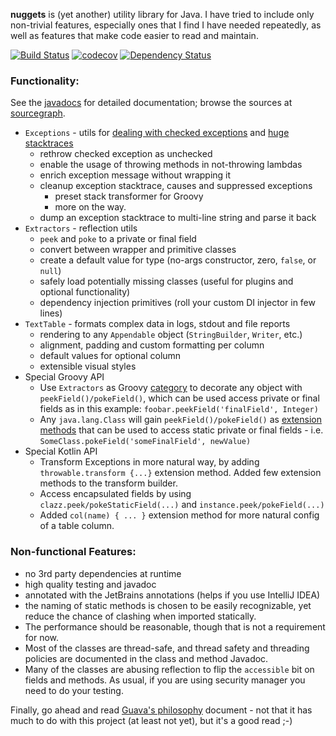 **nuggets** is (yet another) utility library for Java. I have tried to include 
only non-trivial features, especially ones that I find I have needed repeatedly,
as well as features that make code easier to read and maintain. 

[![Build Status](https://travis-ci.org/ddimtirov/nuggets.svg?branch=master)](https://travis-ci.org/ddimtirov/nuggets)
[![codecov](https://codecov.io/gh/ddimtirov/nuggets/branch/master/graph/badge.svg)](https://codecov.io/gh/ddimtirov/nuggets) 
[![Dependency Status](https://www.versioneye.com/user/projects/57d2624987b0f6003c14ac1e/badge.svg?style=flat-square)](https://www.versioneye.com/user/projects/57d2624987b0f6003c14ac1e)

### Functionality:

See the [javadocs](https://ddimtirov.github.io/nuggets/javadoc/) for detailed documentation; 
browse the sources at [sourcegraph](https://sourcegraph.com/github.com/ddimtirov/nuggets@master).

- `Exceptions` - utils for [dealing with checked exceptions](https://kotlinlang.org/docs/reference/exceptions.html#checked-exceptions)
  and [huge stacktraces](https://dzone.com/articles/filtering-stack-trace-hell)
  - rethrow checked exception as unchecked
  - enable the usage of throwing methods in not-throwing lambdas
  - enrich exception message without wrapping it
  - cleanup exception stacktrace, causes and suppressed exceptions
    - preset stack transformer for Groovy
    - more on the way.
  - dump an exception stacktrace to multi-line string and parse it back 
- `Extractors` - reflection utils  
  - `peek` and `poke` to a private or final field  
  - convert between wrapper and primitive classes
  - create a default value for type (no-args constructor, zero, `false`, or `null`)
  - safely load potentially missing classes (useful for plugins and optional functionality)
  - dependency injection primitives (roll your custom DI injector in few lines)
- `TextTable` - formats complex data in logs, stdout and file reports
  - rendering to any `Appendable` object (`StringBuilder`, `Writer`, etc.)
  - alignment, padding and custom formatting per column
  - default values for optional column
  - extensible visual styles
- Special Groovy API  
  - Use `Extractors` as Groovy [category](http://groovy-lang.org/metaprogramming.html#categories) 
    to decorate any object with `peekField()/pokeField()`, which can be used access private or 
    final fields as in this example: `foobar.peekField('finalField', Integer)`
  - Any `java.lang.Class` will gain `peekField()/pokeField()` as 
    [extension methods](http://groovy-lang.org/metaprogramming.html#_extension_modules)
    that can be used to access static private or final fields - i.e. 
    `SomeClass.pokeField('someFinalField', newValue)`
- Special Kotlin API
  - Transform Exceptions in more natural way, by adding `throwable.transform {...}`
    extension method. Added few extension methods to the transform builder.
  - Access encapsulated fields by using `clazz.peek/pokeStaticField(...)` 
    and `instance.peek/pokeField(...)`
  - Added `col(name) { ... }` extension method for more natural config 
    of a table column.    
### Non-functional Features:
- no 3rd party dependencies at runtime
- high quality testing and javadoc
- annotated with the JetBrains annotations (helps if you use IntelliJ IDEA)
- the naming of static methods is chosen to be easily recognizable, 
  yet reduce the chance of clashing when imported statically.
- The performance should be reasonable, though that is not a requirement for now.
- Most of the classes are thread-safe, and thread safety and threading policies are
documented in the class and method Javadoc.
- Many of the classes are abusing reflection to flip the `accessible` bit on fields 
and methods. As usual, if you are using security manager you need to do your testing.

Finally, go ahead and read [Guava's philosophy](https://github.com/google/guava/wiki/PhilosophyExplained) 
document - not that it has much to do with this project (at least not yet), but it's a good read ;-)
